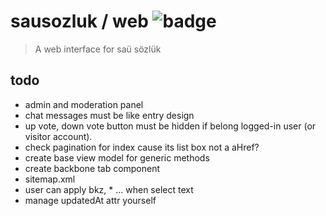 # sausozluk / web ![badge](https://travis-ci.org/sausozluk/web.svg?branch=master)

> A web interface for saü sözlük

## todo
- admin and moderation panel
- chat messages must be like entry design
- up vote, down vote button must be hidden if belong logged-in user (or visitor account).
- check pagination for index cause its list box not a aHref?
- create base view model for generic methods
- create backbone tab component
- sitemap.xml
- user can apply bkz, * ... when select text
- manage updatedAt attr yourself